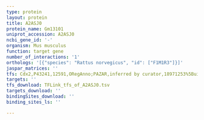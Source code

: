 ```yaml
---
type: protein
layout: protein
title: A2ASJ0
protein_name: Gm13101
uniprot_accession: A2ASJ0
ncbi_gene_id: '-'
organism: Mus musculus
function: target gene
number_of_interactions: '1'
orthologs: '[{"species": "Rattus norvegicus", "id": ["F1M1R3"]}]'
jaspar_matrices: ''
tfs: Cdx2,P43241,12591,ORegAnno;PAZAR,inferred by curator,18971253%5Buid%5D+OR+26578589%5Buid%5D,No
targets: ''
tfs_download: TFLink_tfs_of_A2ASJ0.tsv
targets_download: ''
bindingSites_download: ''
binding_sites_ls: ''

---
```

